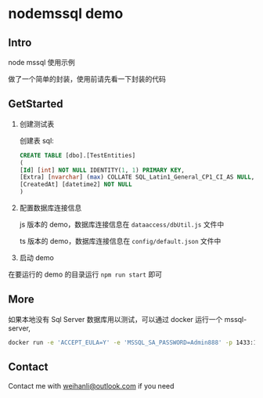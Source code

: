 # nodemssql demo

## Intro

node mssql 使用示例

做了一个简单的封装，使用前请先看一下封装的代码

## GetStarted

1. 创建测试表

    创建表 sql:

    ``` sql
    CREATE TABLE [dbo].[TestEntities]
    (
    [Id] [int] NOT NULL IDENTITY(1, 1) PRIMARY KEY,
    [Extra] [nvarchar] (max) COLLATE SQL_Latin1_General_CP1_CI_AS NULL,
    [CreatedAt] [datetime2] NOT NULL
    )
    ```

2. 配置数据库连接信息

    js 版本的 demo，数据库连接信息在 `dataaccess/dbUtil.js` 文件中

    ts 版本的 demo，数据库连接信息在 `config/default.json` 文件中

3. 启动 demo

  在要运行的 demo 的目录运行 `npm run start` 即可

## More

如果本地没有 Sql Server 数据库用以测试，可以通过 docker 运行一个 mssql-server,

``` bash
docker run -e 'ACCEPT_EULA=Y' -e 'MSSQL_SA_PASSWORD=Admin888' -p 1433:1433 --name sqlserver --restart=always -d microsoft/mssql-server-linux:2017-latest
```

## Contact

Contact me with <weihanli@outlook.com> if you need
